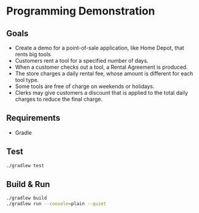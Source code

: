# Programming Demonstration

## Goals
- Create a demo for a point-of-sale application, like Home Depot, that rents big tools
- Customers rent a tool for a specified number of days.
- When a customer checks out a tool, a Rental Agreement is produced.
- The store charges a daily rental fee, whose amount is different for each tool type.
- Some tools are free of charge on weekends or holidays.
- Clerks may give customers a discount that is applied to the total daily charges to reduce the final
charge.

## Requirements
- Gradle

## Test
```bash
./gradlew test
```

## Build & Run
```bash
./gradlew build
./gradlew run --console=plain --quiet
```
